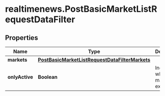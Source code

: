 # realtimenews.PostBasicMarketListRequestDataFilter

## Properties

Name | Type | Description | Notes
------------ | ------------- | ------------- | -------------
**markets** | [**PostBasicMarketListRequestDataFilterMarkets**](PostBasicMarketListRequestDataFilterMarkets.md) |  | [optional] 
**onlyActive** | **Boolean** | Indicates whether the market exists. | [optional] [default to true]


